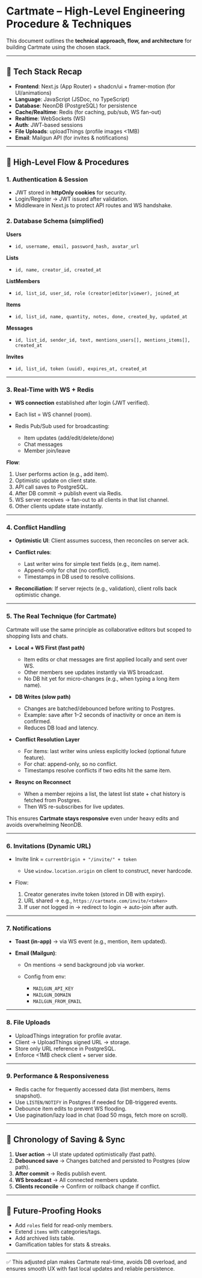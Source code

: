 # Cartmate – High-Level Engineering Procedure & Techniques

This document outlines the **technical approach, flow, and architecture** for building Cartmate using the chosen stack.

---

## 🔹 Tech Stack Recap

- **Frontend**: Next.js (App Router) + shadcn/ui + framer-motion (for UI/animations)
- **Language**: JavaScript (JSDoc, no TypeScript)
- **Database**: NeonDB (PostgreSQL) for persistence
- **Cache/Realtime**: Redis (for caching, pub/sub, WS fan-out)
- **Realtime**: WebSockets (WS)
- **Auth**: JWT-based sessions
- **File Uploads**: uploadThings (profile images <1MB)
- **Email**: Mailgun API (for invites & notifications)

---

## 🔹 High-Level Flow & Procedures

### 1. Authentication & Session

- JWT stored in **httpOnly cookies** for security.
- Login/Register → JWT issued after validation.
- Middleware in Next.js to protect API routes and WS handshake.

### 2. Database Schema (simplified)

**Users**

- `id, username, email, password_hash, avatar_url`

**Lists**

- `id, name, creator_id, created_at`

**ListMembers**

- `id, list_id, user_id, role (creator|editor|viewer), joined_at`

**Items**

- `id, list_id, name, quantity, notes, done, created_by, updated_at`

**Messages**

- `id, list_id, sender_id, text, mentions_users[], mentions_items[], created_at`

**Invites**

- `id, list_id, token (uuid), expires_at, created_at`

---

### 3. Real-Time with WS + Redis

- **WS connection** established after login (JWT verified).
- Each list = WS channel (room).
- Redis Pub/Sub used for broadcasting:

  - Item updates (add/edit/delete/done)
  - Chat messages
  - Member join/leave

**Flow**:

1. User performs action (e.g., add item).
2. Optimistic update on client state.
3. API call saves to PostgreSQL.
4. After DB commit → publish event via Redis.
5. WS server receives → fan-out to all clients in that list channel.
6. Other clients update state instantly.

---

### 4. Conflict Handling

- **Optimistic UI**: Client assumes success, then reconciles on server ack.
- **Conflict rules**:

  - Last writer wins for simple text fields (e.g., item name).
  - Append-only for chat (no conflict).
  - Timestamps in DB used to resolve collisions.

- **Reconciliation**: If server rejects (e.g., validation), client rolls back optimistic change.

---

### 5. The Real Technique (for Cartmate)

Cartmate will use the same principle as collaborative editors but scoped to shopping lists and chats.

- **Local + WS First (fast path)**

  - Item edits or chat messages are first applied locally and sent over WS.
  - Other members see updates instantly via WS broadcast.
  - No DB hit yet for micro-changes (e.g., when typing a long item name).

- **DB Writes (slow path)**

  - Changes are batched/debounced before writing to Postgres.
  - Example: save after 1–2 seconds of inactivity or once an item is confirmed.
  - Reduces DB load and latency.

- **Conflict Resolution Layer**

  - For items: last writer wins unless explicitly locked (optional future feature).
  - For chat: append-only, so no conflict.
  - Timestamps resolve conflicts if two edits hit the same item.

- **Resync on Reconnect**

  - When a member rejoins a list, the latest list state + chat history is fetched from Postgres.
  - Then WS re-subscribes for live updates.

This ensures **Cartmate stays responsive** even under heavy edits and avoids overwhelming NeonDB.

---

### 6. Invitations (Dynamic URL)

- Invite link = `currentOrigin + "/invite/" + token`

  - Use `window.location.origin` on client to construct, never hardcode.

- Flow:

  1. Creator generates invite token (stored in DB with expiry).
  2. URL shared → e.g., `https://cartmate.com/invite/<token>`
  3. If user not logged in → redirect to login → auto-join after auth.

---

### 7. Notifications

- **Toast (in-app)** → via WS event (e.g., mention, item updated).
- **Email (Mailgun)**:

  - On mentions → send background job via worker.
  - Config from env:

    - `MAILGUN_API_KEY`
    - `MAILGUN_DOMAIN`
    - `MAILGUN_FROM_EMAIL`

---

### 8. File Uploads

- UploadThings integration for profile avatar.
- Client → UploadThings signed URL → storage.
- Store only URL reference in PostgreSQL.
- Enforce <1MB check client + server side.

---

### 9. Performance & Responsiveness

- Redis cache for frequently accessed data (list members, items snapshot).
- Use `LISTEN/NOTIFY` in Postgres if needed for DB-triggered events.
- Debounce item edits to prevent WS flooding.
- Use pagination/lazy load in chat (load 50 msgs, fetch more on scroll).

---

## 🔹 Chronology of Saving & Sync

1. **User action** → UI state updated optimistically (fast path).
2. **Debounced save** → Changes batched and persisted to Postgres (slow path).
3. **After commit** → Redis publish event.
4. **WS broadcast** → All connected members update.
5. **Clients reconcile** → Confirm or rollback change if conflict.

---

## 🔹 Future-Proofing Hooks

- Add `roles` field for read-only members.
- Extend `items` with categories/tags.
- Add archived lists table.
- Gamification tables for stats & streaks.

---

✅ This adjusted plan makes Cartmate real-time, avoids DB overload, and ensures smooth UX with fast local updates and reliable persistence.
